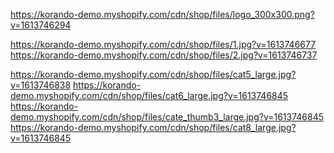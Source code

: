 <!-- LOGO -->

https://korando-demo.myshopify.com/cdn/shop/files/logo_300x300.png?v=1613746294

<!-- HERO -->

https://korando-demo.myshopify.com/cdn/shop/files/1.jpg?v=1613746677
https://korando-demo.myshopify.com/cdn/shop/files/2.jpg?v=1613746737

<!-- CATEGORIES -->

https://korando-demo.myshopify.com/cdn/shop/files/cat5_large.jpg?v=1613746838
https://korando-demo.myshopify.com/cdn/shop/files/cat6_large.jpg?v=1613746845
https://korando-demo.myshopify.com/cdn/shop/files/cate_thumb3_large.jpg?v=1613746845
https://korando-demo.myshopify.com/cdn/shop/files/cat8_large.jpg?v=1613746845

<!-- icons -->

<i class="fa-regular fa-heart"></i>
<i class="fa-solid fa-cart-shopping"></i>
